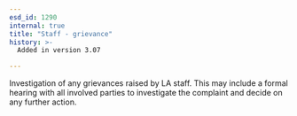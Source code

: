 ```yaml
---
esd_id: 1290
internal: true
title: "Staff - grievance"
history: >-
  Added in version 3.07

---
```


Investigation of any grievances raised by LA staff.  This may include a formal hearing with all involved parties to investigate the complaint and decide on any further action.

